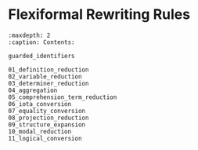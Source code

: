 Flexiformal Rewriting Rules
===========================


```{toctree}
:maxdepth: 2
:caption: Contents:

guarded_identifiers

01_definition_reduction
02_variable_reduction
03_determiner_reduction
04_aggregation
05_comprehension_term_reduction
06_iota_conversion
07_equality_conversion
08_projection_reduction
09_structure_expansion
10_modal_reduction
11_logical_conversion
```
